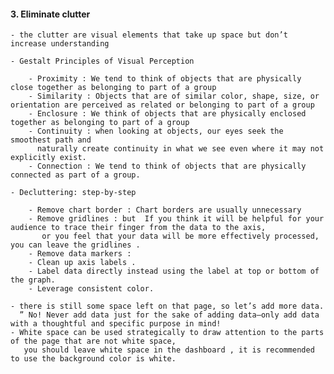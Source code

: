 #### 3.  Eliminate clutter
    - the clutter are visual elements that take up space but don’t increase understanding
    
    - Gestalt Principles of Visual Perception
    
        - Proximity : We tend to think of objects that are physically close together as belonging to part of a group
        - Similarity : Objects that are of similar color, shape, size, or orientation are perceived as related or belonging to part of a group
        - Enclosure : We think of objects that are physically enclosed together as belonging to part of a group
        - Continuity : when looking at objects, our eyes seek the smoothest path and
          naturally create continuity in what we see even where it may not explicitly exist.
        - Connection : We tend to think of objects that are physically connected as part of a group.
        
    - Decluttering: step‐by‐step
    
        - Remove chart border : Chart borders are usually unnecessary
        - Remove gridlines : but  If you think it will be helpful for your audience to trace their finger from the data to the axis,
           or you feel that your data will be more effectively processed, you can leave the gridlines .
        - Remove data markers :
        - Clean up axis labels .
        - Label data directly instead using the label at top or bottom of the graph.
        - Leverage consistent color.
        
    - there is still some space left on that page, so let’s add more data.
      ” No! Never add data just for the sake of adding data—only add data with a thoughtful and specific purpose in mind!
    - White space can be used strategically to draw attention to the parts of the page that are not white space,
       you should leave white space in the dashboard , it is recommended to use the background color is white.
